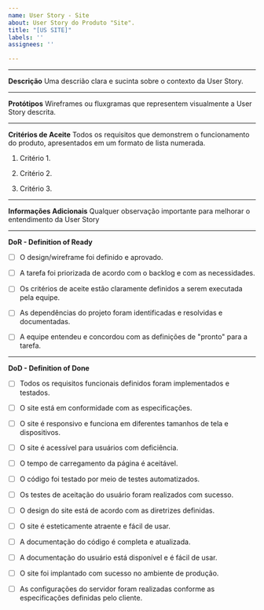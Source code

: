 ```yaml
---
name: User Story - Site
about: User Story do Produto "Site".
title: "[US SITE]"
labels: ''
assignees: ''

---
```

___________________________________________________________________________________________________________

**Descrição**
Uma descrião clara e sucinta sobre o contexto da User Story.
___________________________________________________________________________________________________________

**Protótipos**
Wireframes ou fluxgramas que representem visualmente a User Story descrita.
___________________________________________________________________________________________________________

**Critérios de Aceite**
Todos os requisitos que demonstrem o funcionamento do produto, apresentados em um formato de lista numerada.
1. Critério 1.

2. Critério 2.

3. Critério 3.
___________________________________________________________________________________________________________

**Informações Adicionais**
Qualquer observação importante para melhorar o entendimento da User Story
___________________________________________________________________________________________________________

**DoR - Definition of Ready**
- [ ] O design/wireframe foi definido e aprovado.

- [ ] A tarefa foi priorizada de acordo com o backlog e com as necessidades.

- [ ]  Os critérios de aceite estão claramente definidos a serem executada pela equipe.

- [ ] As dependências do projeto foram identificadas e resolvidas e documentadas.

- [ ] A equipe entendeu e concordou com as definições de "pronto" para a tarefa.
___________________________________________________________________________________________________________

**DoD - Definition of Done**
- [ ] Todos os requisitos funcionais definidos foram implementados e testados.

- [ ] O site está em conformidade com as especificações.

- [ ] O site é responsivo e funciona em diferentes tamanhos de tela e dispositivos.

- [ ] O site é acessível para usuários com deficiência.

- [ ] O tempo de carregamento da página é aceitável.

- [ ] O código foi testado por meio de testes automatizados.

- [ ] Os testes de aceitação do usuário foram realizados com sucesso.

- [ ] O design do site está de acordo com as diretrizes definidas.

- [ ] O site é esteticamente atraente e fácil de usar.

- [ ] A documentação do código é completa e atualizada.

- [ ] A documentação do usuário está disponível e é fácil de usar.

- [ ] O site foi implantado com sucesso no ambiente de produção.

- [ ] As configurações do servidor foram realizadas conforme as especificações definidas pelo cliente.
